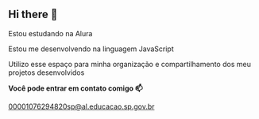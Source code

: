 ## Hi there 👋

<!--
**DaniloMarzola/DaniloMarzola** is a ✨ _special_ ✨ repository because its `README.md` (this file) appears on your GitHub profile.

Here are some ideas to get you started:

- 🔭 I’m currently working on ...
- 🌱 I’m currently learning ...
- 👯 I’m looking to collaborate on ...
- 🤔 I’m looking for help with ...
- 💬 Ask me about ...
- 📫 How to reach me: ...
- 😄 Pronouns: ...
- ⚡ Fun fact: ...
-->
Estou estudando na Alura

Estou me desenvolvendo na linguagem JavaScript

Utilizo esse espaço para minha organização e compartilhamento dos meu projetos desenvolvidos

**Você pode entrar em contato comigo 📫**

00001076294820sp@al.educacao.sp.gov.br

